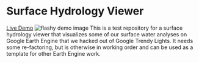 Surface Hydrology Viewer
================================

[Live Demo](https://ks-cig-webmap.appspot.com)
![flashy demo image](https://raw.githubusercontent.com/PLJV/SurfaceHydroViewer/master/static/Screenshot%20from%202018-03-09%2011-00-46.png)
This is a test repository for a surface hydrology viewer that visualizes some of our surface water analyses on Google Earth Engine that we hacked out of Google Trendy Lights. It needs some re-factoring, but is otherwise in working order and can be used as a template for other Earth Engine work.
